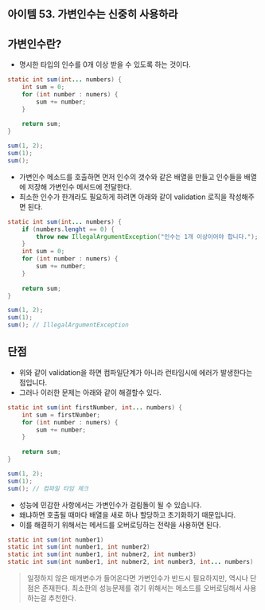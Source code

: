 ## 아이템 53. 가변인수는 신중히 사용하라

## 가변인수란?

- 명시한 타입의 인수를 0개 이상 받을 수 있도록 하는 것이다.

```java
static int sum(int... numbers) {
	int sum = 0;
	for (int number : numers) {
		sum += number;
	}
	
	return sum;
}

sum(1, 2);
sum(1);
sum();
```

- 가변인수 메소드를 호출하면 먼저 인수의 갯수와 같은 배열을 만들고 인수들을 배열에 저장해 가변인수 메서드에 전달한다.
- 최소한 인수가 한개라도 필요하게 하려면 아래와 같이 validation 로직을 작성해주면 된다.

```java
static int sum(int... numbers) {
	if (numbers.lenght == 0) {
		throw new IllegalArgumentException("인수는 1개 이상이어야 합니다.");
	}
	int sum = 0;
	for (int number : numers) {
		sum += number;
	}
	
	return sum;
}

sum(1, 2);
sum(1);
sum(); // IllegalArgumentException
```

## 단점

- 위와 같이 validation을 하면 컴파일단계가 아니라 런타임시에 에러가 발생한다는 점입니다.
- 그러나 이러한 문제는 아래와 같이 해결할수 있다.

```java
static int sum(int firstNumber, int... numbers) {
	int sum = firstNumber;
	for (int number : numers) {
		sum += number;
	}
	
	return sum;
}

sum(1, 2);
sum(1);
sum(); // 컴파일 타임 체크
```

- 성능에 민감한 사항에서는 가변인수가 걸림돌이 될 수 있습니다.
- 왜냐하면 호출될 때마다 배열을 새로 하나 할당하고 초기화하기 때문입니다.
- 이를 해결하기 위해서는 메서드를 오버로딩하는 전략을 사용하면 된다.

```java
static int sum(int number1)
static int sum(int number1, int number2)
static int sum(int number1, int nubmer2, int number3)
static int sum(int number1, int nubmer2, int number3, int... numbers)
```

> 일정하지 않은 매개변수가 들어온다면 가변인수가 반드시 필요하지만, 역시나 단점은 존재한다. 최소한의 성능문제를 겪기 위해서는 메소드를 오버로딩해서 사용하는걸 추천한다.